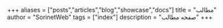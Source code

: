 +++
aliases = ["posts","articles","blog","showcase","docs"]
title = "مطالب"
author = "SorinetWeb"
tags = ["index"]
description = "صفحه مطالب"
+++